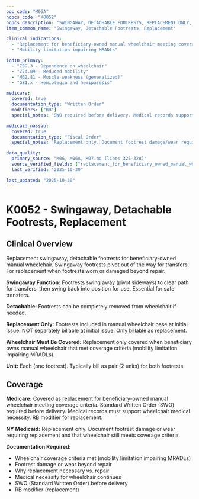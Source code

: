 ```yaml
---
boc_code: "M06A"
hcpcs_code: "K0052"
hcpcs_description: "SWINGAWAY, DETACHABLE FOOTRESTS, REPLACEMENT ONLY, EACH"
item_common_name: "Swingaway, Detachable Footrests, Replacement"

clinical_indications:
  - "Replacement for beneficiary-owned manual wheelchair meeting coverage criteria"
  - "Mobility limitation impairing MRADLs"

icd10_primary:
  - "Z99.3 - Dependence on wheelchair"
  - "Z74.09 - Reduced mobility"
  - "M62.81 - Muscle weakness (generalized)"
  - "G81.x - Hemiplegia and hemiparesis"

medicare:
  covered: true
  documentation_type: "Written Order"
  modifiers: ["RB"]
  special_notes: "SWO required before delivery. Medical records supporting wheelchair medical necessity. NOT separately billable at initial issue. Use RB modifier. Replacement when worn/damaged beyond repair."

medicaid_nassau:
  covered: true
  documentation_type: "Fiscal Order"
  special_notes: "Replacement only. Document footrest damage/wear requiring replacement."

data_quality:
  primary_source: "M06, M06A, M07.md (lines 325-328)"
  source_verified_fields: ["replacement_for_beneficiary_owned_manual_wheelchair", "mobility_limitation_impairing_mradls", "swo_required_before_delivery", "not_separately_billable_at_initial_issue", "rb_modifier", "replacement_when_worn_damaged"]
  last_verified: "2025-10-30"

last_updated: "2025-10-30"
---
```


# K0052 - Swingaway, Detachable Footrests, Replacement

## Clinical Overview

Replacement swingaway, detachable footrests for beneficiary-owned manual wheelchair. Swingaway footrests pivot out of the way for transfers. For replacement when footrests worn or damaged beyond repair.

**Swingaway Function:** Footrests swing away (pivot sideways) to clear path for transfers, then swing back into position for use. Essential for safe transfers.

**Detachable:** Footrests can be completely removed from wheelchair if needed.

**Replacement Only:** Footrests included in manual wheelchair base at initial issue. NOT separately billable at initial issue. Only billable as replacement.

**Wheelchair Must Be Covered:** Replacement only covered when beneficiary owns manual wheelchair that met coverage criteria (mobility limitation impairing MRADLs).

**Unit:** Each (one footrest). Typically bill as pair (2 units) for both footrests.

## Coverage

**Medicare:** Covered as replacement for beneficiary-owned manual wheelchair meeting coverage criteria. Standard Written Order (SWO) required before delivery. Medical records must support wheelchair medical necessity. RB modifier for replacement.

**NY Medicaid:** Replacement only. Document footrest damage or wear requiring replacement and that wheelchair still meets coverage criteria.

**Documentation Required:**
- Wheelchair coverage criteria met (mobility limitation impairing MRADLs)
- Footrest damage or wear beyond repair
- Why replacement necessary vs. repair
- Medical necessity for wheelchair continues
- SWO (Standard Written Order) before delivery
- RB modifier (replacement)
